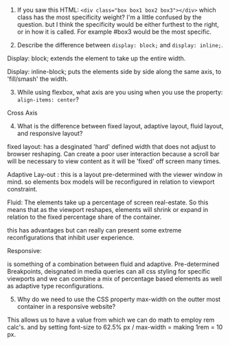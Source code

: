 <!-- Answers to the Self Study Questions go here -->

1. If you saw this HTML: `<div class="box box1 box2 box3"></div>` which class has the most specificity weight?
 I'm a little confused by the question. but I think the specificity would be either furthest to the right, or in how it is called. For example #box3 would be the most specific.


2. Describe the difference between `display: block;` and `display: inline;`.

Display: block; extends the element to take up the entire width.

Display: inline-block;  puts the elements side by side along the same axis, to 'fill/smash' the width.

3. While using flexbox, what axis are you using when you use the property: `align-items: center`?

Cross Axis

4. What is the difference between fixed layout, adaptive layout, fluid layout, and responsive layout?

fixed layout: has a desginated 'hard' defined width that does not adjust to browser reshaping. Can create a poor user interaction because a scroll bar will be necessary to view content as it will be 'fixed' off screen many times.

Adaptive Lay-out :     this is a layout pre-determined with the viewer window in mind. so elements box models will be reconfigured in relation to viewport constraint.


Fluid: The elements take up a percentage of screen real-estate. So this means that as the viewport reshapes, elements will shrink or expand in relation to the fixed percentage share of the container.

this has advantages but can really can present some extreme reconfigurations that inhibit user experience.

Responsive:

is something of a combination between fluid and adaptive. Pre-determined Breakpoints, deisgnated in media queries can all css styling for specific viewports and we can combine a mix of percentage based elements as well as adaptive type reconfigurations.



5. Why do we need to use the CSS property max-width on the outter most container in a responsive website?

This allows us to have a value from which we can do math to employ rem calc's. and by setting font-size to 62.5%   px / max-width = making 1rem = 10 px.
